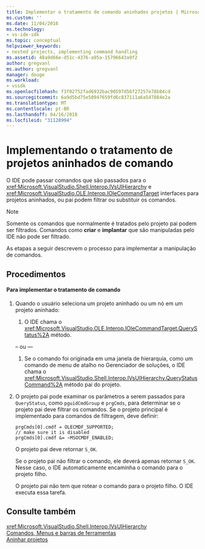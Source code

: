 ```yaml
---
title: Implementar o tratamento de comando aninhados projetos | Microsoft Docs
ms.custom: ''
ms.date: 11/04/2016
ms.technology:
- vs-ide-sdk
ms.topic: conceptual
helpviewer_keywords:
- nested projects, implementing command handling
ms.assetid: 48a9d66e-d51c-4376-a95a-15796643a9f2
author: gregvanl
ms.author: gregvanl
manager: douge
ms.workload:
- vssdk
ms.openlocfilehash: f3f02752fad6932bac90597d56f27257e78b84cd
ms.sourcegitcommit: 6a9d5bd75e50947659fd6c837111a6a547884e2a
ms.translationtype: MT
ms.contentlocale: pt-BR
ms.lasthandoff: 04/16/2018
ms.locfileid: "31128994"
---
```

# <a name="implementing-command-handling-for-nested-projects"></a>Implementando o tratamento de projetos aninhados de comando
O IDE pode passar comandos que são passados para o <xref:Microsoft.VisualStudio.Shell.Interop.IVsUIHierarchy> e <xref:Microsoft.VisualStudio.OLE.Interop.IOleCommandTarget> interfaces para projetos aninhados, ou pai podem filtrar ou substituir os comandos.  
  
> [!NOTE]
>  Somente os comandos que normalmente é tratados pelo projeto pai podem ser filtrados. Comandos como **criar** e **implantar** que são manipuladas pelo IDE não pode ser filtrado.  
  
 As etapas a seguir descrevem o processo para implementar a manipulação de comandos.  
  
## <a name="procedures"></a>Procedimentos  
  
#### <a name="to-implement-command-handling"></a>Para implementar o tratamento de comando  
  
1.  Quando o usuário seleciona um projeto aninhado ou um nó em um projeto aninhado:  
  
    1.  O IDE chama o <xref:Microsoft.VisualStudio.OLE.Interop.IOleCommandTarget.QueryStatus%2A> método.  
  
     – ou —  
  
    1.  Se o comando foi originada em uma janela de hierarquia, como um comando de menu de atalho no Gerenciador de soluções, o IDE chama o <xref:Microsoft.VisualStudio.Shell.Interop.IVsUIHierarchy.QueryStatusCommand%2A> método pai do projeto.  
  
2.  O projeto pai pode examinar os parâmetros a serem passados para `QueryStatus`, como `pguidCmdGroup` e `prgCmds`, para determinar se o projeto pai deve filtrar os comandos. Se o projeto principal é implementado para comandos de filtragem, deve definir:  
  
    ```  
    prgCmds[0].cmdf = OLECMDF_SUPPORTED;  
    // make sure it is disabled  
    prgCmds[0].cmdf &= ~MSOCMDF_ENABLED;  
    ```  
  
     O projeto pai deve retornar `S_OK`.  
  
     Se o projeto pai não filtrar o comando, ele deverá apenas retornar `S_OK`. Nesse caso, o IDE automaticamente encaminha o comando para o projeto filho.  
  
     O projeto pai não tem que rotear o comando para o projeto filho. O IDE executa essa tarefa.  
  
## <a name="see-also"></a>Consulte também  
 <xref:Microsoft.VisualStudio.Shell.Interop.IVsUIHierarchy>   
 [Comandos, Menus e barras de ferramentas](../../extensibility/internals/commands-menus-and-toolbars.md)   
 [Aninhar projetos](../../extensibility/internals/nesting-projects.md)